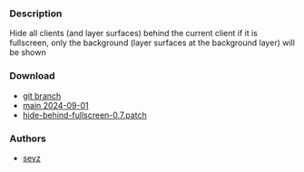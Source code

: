 ### Description
Hide all clients (and layer surfaces) behind the current client if it is
fullscreen, only the background  (layer surfaces at the background layer) will
be shown

### Download
- [git branch](https://codeberg.org/sevz/dwl/src/branch/hide-behind-fullscreen)
- [main 2024-09-01](/dwl/dwl-patches/raw/branch/main/patches/hide-behind-fullscreen/hide-behind-fullscreen.patch)
- [hide-behind-fullscreen-0.7.patch](/dwl/dwl-patches/raw/branch/main/patches/hide-behind-fullscreen/hide-behind-fullscreen-0.7.patch)

### Authors
- [sevz](https://codeberg.org/sevz)
